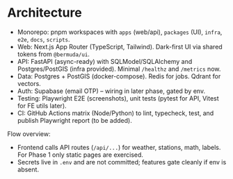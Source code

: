 # Architecture

- Monorepo: pnpm workspaces with `apps` (web/api), `packages` (UI), `infra`, `e2e`, `docs`, `scripts`.
- Web: Next.js App Router (TypeScript, Tailwind). Dark-first UI via shared tokens from `@bermuda/ui`.
- API: FastAPI (async-ready) with SQLModel/SQLAlchemy and Postgres/PostGIS (infra provided). Minimal `/healthz` and `/metrics` now.
- Data: Postgres + PostGIS (docker-compose). Redis for jobs. Qdrant for vectors.
- Auth: Supabase (email OTP) – wiring in later phase, gated by env.
- Testing: Playwright E2E (screenshots), unit tests (pytest for API, Vitest for FE utils later).
- CI: GitHub Actions matrix (Node/Python) to lint, typecheck, test, and publish Playwright report (to be added).

Flow overview:
- Frontend calls API routes (`/api/...`) for weather, stations, math, labels. For Phase 1 only static pages are exercised.
- Secrets live in `.env` and are not committed; features gate cleanly if env is absent.
